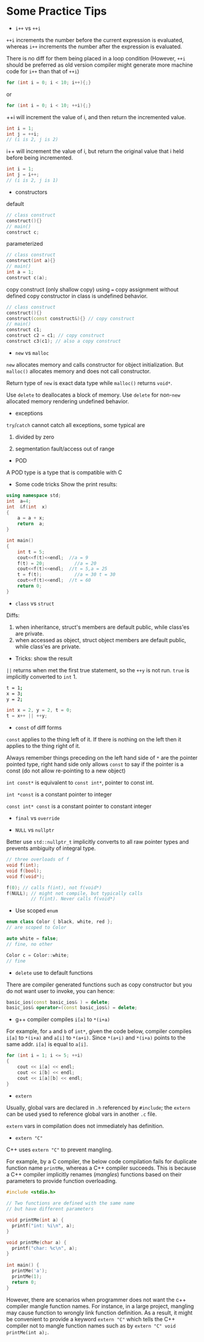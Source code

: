 # Some Practice Tips

* `i++` vs `++i`

`++i` increments the number before the current expression is evaluated, whereas `i++` increments the number after the expression is evaluated.

There is no diff for them being placed in a loop condition (However, `++i` should be preferred as old version compiler might generate more machine code for `i++` than that of `++i`)
```cpp
for (int i = 0; i < 10; i++){;}
```
or
```cpp
for (int i = 0; i < 10; ++i){;}
```

++i will increment the value of i, and then return the incremented value.
```cpp
int i = 1;
int j = ++i;
// (i is 2, j is 2)
```
i++ will increment the value of i, but return the original value that i held before being incremented.
```cpp
int i = 1;
int j = i++;
// (i is 2, j is 1)
```

* constructors

default
```cpp
// class construct
construct(){}
// main()
construct c;
```

parameterized
```cpp
// class construct
construct(int a){}
// main()
int a = 1;
construct c(a);
```

copy construct (only shallow copy)
using `=` copy assignment without defined copy constructor in class is undefined behavior.
```cpp
// class construct
construct(){}
construct(const construct&){} // copy construct
// main()
construct c1;
construct c2 = c1; // copy construct
construct c3(c1); // also a copy construct
```

* `new` vs `malloc`

`new` allocates memory and calls constructor for object initialization. But `malloc()` allocates memory and does not call constructor.

Return type of `new` is exact data type while `malloc()` returns `void*`.

Use `delete` to deallocates a block of memory. Use `delete` for non-`new` allocated memory rendering undefined behavior.

* exceptions

`try`/`catch` cannot catch all exceptions, some typical are

1) divided by zero

2) segmentation fault/access out of range

* POD

A POD type is a type that is compatible with C 

* Some code tricks
Show the print results:
```cpp
using namespace std;
int  a=4;
int  &f(int  x)
{
    a = a + x;
    return  a;
}

int main()
{
    int t = 5;
    cout<<f(t)<<endl;  //a = 9
    f(t) = 20;           //a = 20
    cout<<f(t)<<endl;  //t = 5,a = 25
    t = f(t);            //a = 30 t = 30
    cout<<f(t)<<endl;  //t = 60
    return 0;
}
```

* `class` vs `struct`

Diffs: 
1) when inheritance, struct's members are default public, while class'es are private.
2) when accessed as object, struct object members are default public, while class'es are private.

* Tricks: show the result

`||` returns when met the first true statement, so the `++y` is not run. `true` is implicitly converted to `int` 1.

```bash
t = 1;
x = 3;
y = 2;
```

```cpp
int x = 2, y = 2, t = 0;
t = x++ || ++y;
```

* `const` of diff forms

`const` applies to the thing left of it. If there is nothing on the left then it applies to the thing right of it.

Always remember things preceding on the left hand side of `*` are the pointer pointed type, right hand side only allows `const` to say if the pointer is a const (do not allow re-pointing to a new object)

`int const*` is equivalent to `const int*`, pointer to const int.

`int *const` is a constant pointer to integer

`const int* const` is a constant pointer to constant integer

* `final` vs `override`

* `NULL` vs `nullptr`

Better use `std::nullptr_t` implicitly converts to all raw pointer types and prevents ambiguity of integral type.

```cpp
// three overloads of f
void f(int);
void f(bool);
void f(void*);

f(0); // calls f(int), not f(void*)
f(NULL); // might not compile, but typically calls
         // f(int). Never calls f(void*)
```

* Use scoped `enum`

```cpp
enum class Color { black, white, red };
// are scoped to Color

auto white = false;
// fine, no other

Color c = Color::white; 
// fine
```

* `delete` use to default functions

There are compiler generated functions such as copy constructor but you do not want user to invoke, you can hence:
```cpp
basic_ios(const basic_ios& ) = delete;
basic_ios& operator=(const basic_ios&) = delete;
```

* g++ compiler compiles `i[a]` to `*(i+a)`

For example, for `a` and `b` of `int*`, given the code below, compiler compiles `i[a]` to `*(i+a)` and `a[i]` to `*(a+i)`. Since `*(a+i)` and `*(i+a)` points to the same addr. `i[a]` is equal to `a[i]`.
```cpp
for (int i = 1; i <= 5; ++i)
{
    cout << i[a] << endl;
    cout << i[b] << endl;
    cout << i[a][b] << endl;
}
```

* `extern`

Usually, global vars are declared in `.h` referenced by `#include`; 
the `extern` can be used ysed to reference global vars in another `.c` file.

`extern` vars in compilation does not immediately has definition.


* `extern "C"`

C++ uses `extern "C"` to prevent mangling.

For example, by a C compiler, the below code compilation fails for duplicate function name `printMe`, whereas a C++ compiler succeeds.
This is because a C++ compiler implicitly renames (*mangles*) functions based on their parameters to provide function overloading.
```cpp
#include <stdio.h>
    
// Two functions are defined with the same name
// but have different parameters

void printMe(int a) {
  printf("int: %i\n", a);
}

void printMe(char a) {
  printf("char: %c\n", a);
}
    
int main() {
  printMe('a');
  printMe(1);
  return 0;
}
```

However, there are scenarios when programmer does not want the c++ compiler mangle function names. 
For instance, in a large project, mangling may cause function to wrongly link function definition. 
As a result, it might be convenient to provide a keyword `extern "C"` which tells the C++ compiler not to mangle function names such as by `extern "C" void printMe(int a);`.